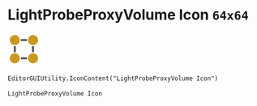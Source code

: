 # LightProbeProxyVolume Icon `64x64`
<img src="/img/LightProbeProxyVolume%20Icon.png" width=64 height=64>

``` CSharp
EditorGUIUtility.IconContent("LightProbeProxyVolume Icon")
```
```
LightProbeProxyVolume Icon
```
